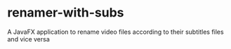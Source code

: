 # renamer-with-subs
A JavaFX application to rename video files according to their subtitles files and vice versa
